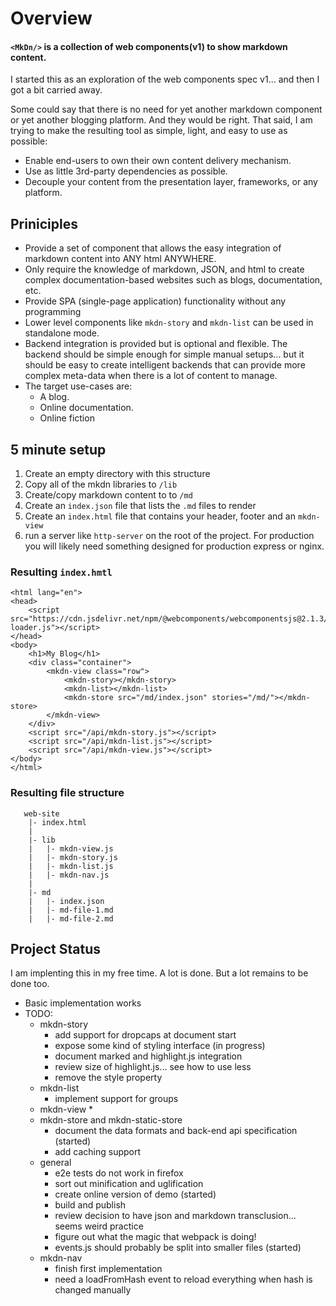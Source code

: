 # Overview

#### `<MkDn/>` is a collection of web components(v1) to show markdown content.

I started this as an exploration of the web components spec v1... and then I got a bit carried away.

Some could say that there is no need for yet another markdown component or yet another blogging platform. And they would be right. That said, I am trying to make the resulting tool as simple, light, and easy to use as possible:
* Enable end-users to own their own content delivery mechanism.
* Use as little 3rd-party dependencies as possible.
* Decouple your content from the presentation layer, frameworks, or any platform.
 

## Priniciples

* Provide a set of component that allows the easy integration of markdown content into ANY html ANYWHERE.
* Only require the knowledge of markdown, JSON, and html to create complex documentation-based websites such as blogs, documentation, etc.
* Provide SPA (single-page application) functionality without any programming
* Lower level components like `mkdn-story` and `mkdn-list` can be used in standalone mode.
* Backend integration is provided but is optional and flexible. The backend should be simple enough for simple manual setups... but it should be easy to create intelligent backends that can provide more complex meta-data when there is a lot of content to manage. 
* The target use-cases are:
    * A blog.
    * Online documentation.
    * Online fiction

## 5 minute setup

1. Create an empty directory with this structure
1. Copy all of the mkdn libraries to `/lib`
1. Create/copy markdown content to to `/md`
1. Create an `index.json` file that lists the `.md` files to render
1. Create an `index.html` file that contains your header, footer and an `mkdn-view`
1. run a server like `http-server` on the root of the project. For production you will likely need something designed for production express or nginx.

### Resulting `index.hmtl`

```
<html lang="en">
<head>
    <script src="https://cdn.jsdelivr.net/npm/@webcomponents/webcomponentsjs@2.1.3/webcomponents-loader.js"></script>
</head>
<body>
    <h1>My Blog</h1>
    <div class="container">
        <mkdn-view class="row">
            <mkdn-story></mkdn-story>
            <mkdn-list></mkdn-list>
            <mkdn-store src="/md/index.json" stories="/md/"></mkdn-store>
        </mkdn-view>
    </div>
    <script src="/api/mkdn-story.js"></script>
    <script src="/api/mkdn-list.js"></script>
    <script src="/api/mkdn-view.js"></script>
</body>
</html>
```

### Resulting file structure

```
   web-site
    |- index.html
    |
    |- lib
    |   |- mkdn-view.js
    |   |- mkdn-story.js
    |   |- mkdn-list.js
    |   |- mkdn-nav.js
    |
    |- md
    |   |- index.json
    |   |- md-file-1.md
    |   |- md-file-2.md
```



## Project Status

I am implenting this in my free time. A lot is done. But a lot remains to be done too.

* Basic implementation works
* TODO:
  * mkdn-story
      * add support for dropcaps at document start 
      * expose some kind of styling interface (in progress)
      * document marked and highlight.js integration
      * review size of highlight.js... see how to use less
      * remove the style property 
  * mkdn-list
      * implement support for groups
  * mkdn-view
      * 
  * mkdn-store and mkdn-static-store
      * document the data formats and back-end api specification (started)
      * add caching support
  * general
      * e2e tests do not work in firefox
      * sort out minification and uglification
      * create online version of demo (started)
      * build and publish
      * review decision to have json and markdown transclusion... seems weird practice
      * figure out what the magic that webpack is doing!
      * events.js should probably be split into smaller files (started)
  * mkdn-nav
      * finish first implementation
      * need a loadFromHash event to reload everything when hash is changed manually

